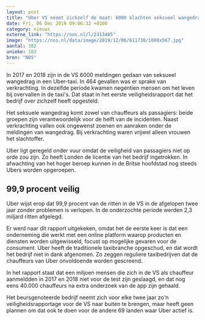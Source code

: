 ```yaml
---
layout: post
title: "Uber VS neemt zichzelf de maat: 6000 klachten seksueel wangedrag in 2 jaar"
date: Fri, 06 Dec 2019 09:06:32 +0100
category: nieuws
externe_link: "https://nos.nl/l/2313485"
image: "https://nos.nl/data/image/2019/12/06/611738/1008x567.jpg"
aantal: 302
unieke: 182
bron: "NOS"
---
```


<p>In 2017 en 2018 zijn in de VS 6000 meldingen gedaan van seksueel wangedrag in een Uber-taxi. In 464 gevallen was er sprake van verkrachting. In dezelfde periode kwamen negentien mensen om het leven bij overvallen in de taxi's. Dat staat in het eerste veiligheidsrapport dat het bedrijf over zichzelf heeft opgesteld.</p>
<p>Het seksuele wangedrag komt zowel van chauffeurs als passagiers: beide groepen zijn verantwoordelijk voor de helft van de incidenten. Naast verkrachting vallen ook ongewenst zoenen en aanraken onder de meldingen van wangedrag. Bij verkrachting waren vrijwel alleen vrouwen het slachtoffer.</p>
<p>Uber ligt geregeld onder vuur omdat de veiligheid van passagiers niet op orde zou zijn. Zo heeft Londen de licentie van het bedrijf ingetrokken. In afwachting van het hoger beroep kunnen in de Britse hoofdstad nog steeds Ubers worden opgeroepen.</p>
<h2>99,9 procent veilig</h2>
<p>Uber wijst erop dat 99,9 procent van de ritten in de VS in de afgelopen twee jaar zonder problemen is verlopen. In de onderzochte periode werden 2,3 miljard ritten afgelegd.</p>
<p>Er werd naar dit rapport uitgekeken, omdat het de eerste keer is dat een onderneming die werkt met een online platform waarop producten en diensten worden uitgewisseld, focust op mogelijke gevaren voor de consument. Uber heeft de traditionele taxibranche opgeschud, en dat wordt het bedrijf niet in dank afgenomen. Zo zeggen reguliere taxibedrijven dat de chauffeurs van Uber onvoldoende worden gescreend.</p>
<p>In het rapport staat dat een miljoen mensen die zich in de VS als chauffeur aanmeldden in 2017 en 2018 niet voor de test zijn geslaagd, en dat nog eens 40.000 chauffeurs na extra onderzoek van de app zijn gehaald.</p>
<p>Het beursgenoteerde bedrijf neemt zich voor elke twee jaar zo'n veiligheidsrapportage voor de VS naar buiten te brengen, maar heeft geen plannen om dat ook te doen voor de andere 69 landen waar Uber actief is.</p>
